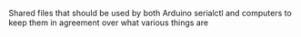 Shared files that should be used by both Arduino serialctl and computers to keep them in agreement over what various things are